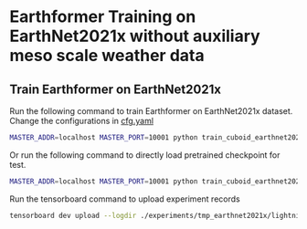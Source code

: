 # Earthformer Training on EarthNet2021x without auxiliary meso scale weather data

## Train Earthformer on EarthNet2021x
Run the following command to train Earthformer on EarthNet2021x dataset. 
Change the configurations in [cfg.yaml](./cfg.yaml)
```bash
MASTER_ADDR=localhost MASTER_PORT=10001 python train_cuboid_earthnet2021x.py --gpus 2 --cfg cfg.yaml --ckpt_name last.ckpt --save tmp_earthnet2021x
```
Or run the following command to directly load pretrained checkpoint for test.
```bash
MASTER_ADDR=localhost MASTER_PORT=10001 python train_cuboid_earthnet2021x.py --gpus 2 --pretrained --save tmp_earthnet2021x
```
Run the tensorboard command to upload experiment records
```bash
tensorboard dev upload --logdir ./experiments/tmp_earthnet2021x/lightning_logs --name 'tmp_earthnet2021x'
```
